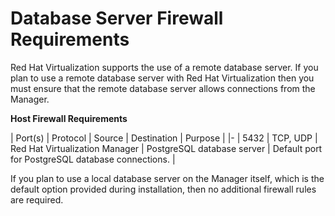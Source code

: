 # Database Server Firewall Requirements

Red Hat Virtualization supports the use of a remote database server. If you plan to use a remote database server with Red Hat Virtualization then you must ensure that the remote database server allows connections from the Manager.

**Host Firewall Requirements**

| Port(s) | Protocol | Source | Destination | Purpose |
|-
| 5432    | TCP, UDP | Red Hat Virtualization Manager | PostgreSQL database server | Default port for PostgreSQL database connections. |

If you plan to use a local database server on the Manager itself, which is the default option provided during installation, then no additional firewall rules are required.
